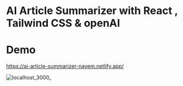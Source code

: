 # AI Article Summarizer with React , Tailwind CSS & openAI

# Demo 
https://ai-article-summarizer-nayem.netlify.app/

![localhost_3000_](https://github.com/ZihadHossainNayem/AI-Article-Summarizer/assets/30808845/b6807b94-3c79-4406-a660-39031df1f233)
